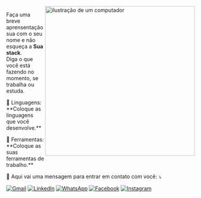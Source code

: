 <img src="https://lh3.googleusercontent.com/fife/ALs6j_Fyi2_IYDEhmtBSTuum7HAt8Z8BfTqSiTQ68wR-g9eC4P4iVZtDyHYSyw7HkFj8eURc6D3kVont902Em5Tk29QrhFqOwkVdtaox53CYEsPqkFLVKJ0gvBSDAzWEzbXoIrKxR53jAvNLQz43seqeZ_FIPLzxl0R1LXMGixK-JwL0IaxnXk3oGcyO3nZwiOD-ecZnZTDG6N02RxBfNBhTL2LlTwTlac4vpXgeZ2HlIWc5L44bFjTEXZPfyNpwcwjjRI6tmAVR34bvvqiduPa3V4DjMf7B5D1Km7t2lz03wrMd7JwD9YANcfo1swtuN6u-Wo6fbC2Fleh7CpMn6Ntx7DhL6LWq7q_r0LWbd1cSwmF5pQ4SNZKB4-zvG4Usow0uT1m8K_kKN603UwkwZ-cSsvRGl0U0xrhSp-NZedwRi1eroQLk6pw7NspFbtL8AYa-K3CUAHRU5q9ICFomUBN73so1dwLMQEE_Ap0Pc9JuafxVeDX0JodSIxiC05_eE2sRjrbwqbHqgXTWx2iGi6QSvn24Rkk-iySmm79Jy8mIzOzEbrHBSonCDKcYB-5ziNueDTAZsul8wWgaWfMcyGQqoqsloYll8HJsYCrYLkglxANAtgKfYw10-AB8ojKhjhEv98QLXNSnOihchzeWLG8izHMAgR7Qn_CCrYZIQ-WmJCjn5zdpwdxc4koSQ5HthcwIlxRQr6tVH8abnrykEBr52gXq4HWpxg8BAuvxlE2RZODSs8qU8GpAw-y3g065YTPj8zaTRiyFGYdTyM47wSomCA1otS-64SHZgtx-ixWKHDbuswcgDk1BAAgUCbBSIU-bv_vt-Awu9AXB3X11jPeyM243zViybhKnS6JjV3Zf4x-QqfcTwrfCyZ7yDcvc4v0muoJNn6AEz3EibK3_Ya2yDr3szS2Ev5BrhrxgBDfQjjAY4qgUQ51NECIdiyqptUJrgdfzSZj4VpXtN6UQ8cq6o5mglns-IQYPDRJSmgtFuD0pDmamcPmvguwCQkCf36yXCBCFrg0yNBL-M42Un6IhNNb471ui0ZnhwZi6BW-F2pOW6tRQgt2pFhe49ZZi9yWbfryStOwZyy6GNP7o9CHCTMtU8vuhi9KKxzyA0GEPh0LjvEOTSASgxDUe6YHEzMN2CpJgsNQIMpuCx-R7wv9YqGDocbdqfjvnZJy9v4Lhsb7r2hcWfImzDQsg7t_MCel8uKBYOSj-bouts7PbwVhv46XkwMS7bqZ1qsQyFYxFGWQ4tJTnPuA-xMdFbnttOfmMqB6GIkP_xKXDIIF26WGKA10nPQ3gahkonXuYGru29dtQT8AnW6yxNq8_wTWXiUTMrBlsEcZyh_YCSBkkNA8YVS2j_p9A5T169Ts4-QFVT-Of7HUtqHbom5k74cQ-h2geG_iY0FwXv5w9yug4kqWYRBaaxKm8vC-7UAqlGUrciS9VH4hSPPWUgQWu9OpFEXioxI8pEfhBcrwl0g6vFviRu_bBtMe0Za84WyGUmwZXTzxcqjvBOw2xgfapucJZX-48jUzXSUTY1qIhga4JwP4TmsNzNaN28TBmgYP0d6lFQb5glw3pEjJ02joF__u2YCEY_YtSnjrmO6aN6wwCsAlyAeC3qQ=w1920-h953?auditContext=prefetch" alt="ilustração de um computador" min-width="400px" max-width="400px" width="400px" align="right">

<p align="left"> 
  Faça uma breve aprensentação sua com o seu nome e não esqueça a <strong>Sua stack</strong>.<br>
  Diga o que você está fazendo no momento, se trabalha ou estuda.
</p>

<p align="left">
  🦄 Linguagens: **Coloque as linguagens que você desenvolve.**
</p>

<p align="left">
  💼 Ferramentas: **Coloque as suas ferramentas de trabalho.**
</p>

<p align="left">
  💌 Aqui vai uma mensagem para entrar em contato com você: ⤵️
</p>

<p align="left">
  <a href="#" title="Gmail">
  <img src="https://img.shields.io/badge/-Gmail-FF0000?style=flat-square&labelColor=FF0000&logo=gmail&logoColor=white&link=LINK-DO-SEU-GMAIL" alt="Gmail"/></a>
  <a href="#" title="LinkedIn">
  <img src="https://img.shields.io/badge/-Linkedin-0e76a8?style=flat-square&logo=Linkedin&logoColor=white&link=LINK-DO-SEU-LINKEDIN" alt="LinkedIn"/></a>
  <a href="#" title="WhatsApp">
  <img src="https://img.shields.io/badge/-WhatsApp-25d366?style=flat-square&labelColor=25d366&logo=whatsapp&logoColor=white&link=API-DO-SEU-WHATSAPP" alt="WhatsApp"/></a>
  <a href="#" title="Facebook">
  <img src="https://img.shields.io/badge/-Facebook-3b5998?style=flat-square&labelColor=3b5998&logo=facebook&logoColor=white&link=LINK-DO-SEU-FACEBOOK" alt="Facebook"/></a>
  <a href="#" title="Instagram">
  <img src="https://img.shields.io/badge/-Instagram-DF0174?style=flat-square&labelColor=DF0174&logo=instagram&logoColor=white&link=LINK-DO-SEU-INSTAGRAM" alt="Instagram"/></a>
</p>
